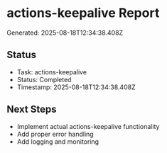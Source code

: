 # actions-keepalive Report

Generated: 2025-08-18T12:34:38.408Z

## Status
- Task: actions-keepalive
- Status: Completed
- Timestamp: 2025-08-18T12:34:38.408Z

## Next Steps
- Implement actual actions-keepalive functionality
- Add proper error handling
- Add logging and monitoring
